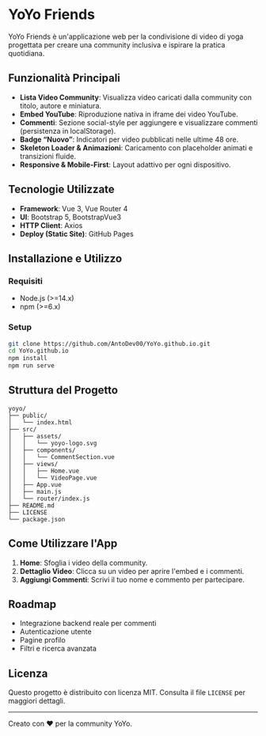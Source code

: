 # YoYo Friends

YoYo Friends è un'applicazione web per la condivisione di video di yoga progettata per creare una community inclusiva e ispirare la pratica quotidiana.

## Funzionalità Principali
- **Lista Video Community**: Visualizza video caricati dalla community con titolo, autore e miniatura.
- **Embed YouTube**: Riproduzione nativa in iframe dei video YouTube.
- **Commenti**: Sezione social-style per aggiungere e visualizzare commenti (persistenza in localStorage).
- **Badge “Nuovo”**: Indicatori per video pubblicati nelle ultime 48 ore.
- **Skeleton Loader & Animazioni**: Caricamento con placeholder animati e transizioni fluide.
- **Responsive & Mobile-First**: Layout adattivo per ogni dispositivo.

## Tecnologie Utilizzate
- **Framework**: Vue 3, Vue Router 4
- **UI**: Bootstrap 5, BootstrapVue3
- **HTTP Client**: Axios
- **Deploy (Static Site)**: GitHub Pages

## Installazione e Utilizzo

### Requisiti
- Node.js (>=14.x)
- npm (>=6.x)

### Setup
```bash
git clone https://github.com/AntoDev00/YoYo.github.io.git
cd YoYo.github.io
npm install
npm run serve
```

## Struttura del Progetto
```
yoyo/
├── public/
│   └── index.html
├── src/
│   ├── assets/
│   │   └── yoyo-logo.svg
│   ├── components/
│   │   └── CommentSection.vue
│   ├── views/
│   │   ├── Home.vue
│   │   └── VideoPage.vue
│   ├── App.vue
│   ├── main.js
│   └── router/index.js
├── README.md
├── LICENSE
└── package.json
```

## Come Utilizzare l'App
1. **Home**: Sfoglia i video della community.
2. **Dettaglio Video**: Clicca su un video per aprire l'embed e i commenti.
3. **Aggiungi Commenti**: Scrivi il tuo nome e commento per partecipare.

## Roadmap
- Integrazione backend reale per commenti
- Autenticazione utente
- Pagine profilo
- Filtri e ricerca avanzata

## Licenza
Questo progetto è distribuito con licenza MIT. Consulta il file `LICENSE` per maggiori dettagli.

---

Creato con ❤️ per la community YoYo.
